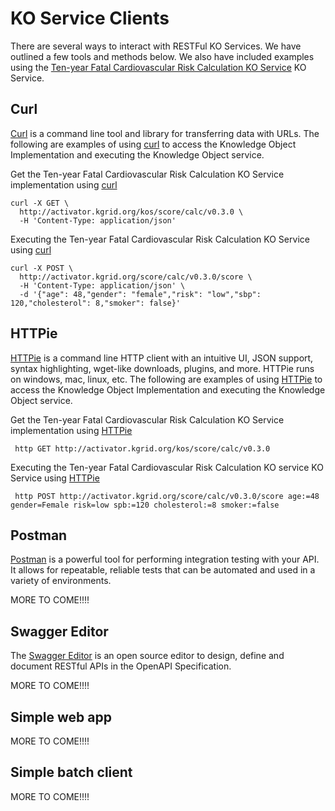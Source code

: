 # KO Service Clients

There are several ways to interact with RESTFul KO Services.  We have outlined
a few tools and methods below.  We also have included examples using the
[Ten-year Fatal Cardiovascular Risk Calculation KO Service](https://library.kgrid.org/#/object/score%2Fcalc)
KO Service.

##  Curl
 [Curl](https://curl.haxx.se/)  is a command line tool and library for
transferring data with URLs.  The following are examples of using  [curl](https://curl.haxx.se/)  to
access the Knowledge Object Implementation and executing the Knowledge Object service.

Get the Ten-year Fatal Cardiovascular Risk Calculation KO Service implementation using [curl](https://curl.haxx.se/)

```
curl -X GET \
  http://activator.kgrid.org/kos/score/calc/v0.3.0 \
  -H 'Content-Type: application/json'
```


Executing the Ten-year Fatal Cardiovascular Risk Calculation KO Service using [curl](https://curl.haxx.se/)

```
curl -X POST \
  http://activator.kgrid.org/score/calc/v0.3.0/score \
  -H 'Content-Type: application/json' \
  -d '{"age": 48,"gender": "female","risk": "low","sbp": 120,"cholesterol": 8,"smoker": false}'
```

##  HTTPie
[HTTPie](https://httpie.org)  is a command line HTTP client with an intuitive UI,
JSON support, syntax highlighting, wget-like downloads, plugins, and more.
HTTPie runs on windows, mac, linux, etc.  The following are examples of using
 [HTTPie](https://httpie.org)   to
access the Knowledge Object Implementation and executing the Knowledge Object service.

Get the Ten-year Fatal Cardiovascular Risk Calculation KO Service implementation using
 [HTTPie](https://httpie.org)

```
 http GET http://activator.kgrid.org/kos/score/calc/v0.3.0
```

Executing the Ten-year Fatal Cardiovascular Risk Calculation KO service KO Service using [HTTPie](https://httpie.org)

```
 http POST http://activator.kgrid.org/score/calc/v0.3.0/score age:=48 gender=Female risk=low spb:=120 cholesterol:=8 smoker:=false
```

## Postman
[Postman](https://www.getpostman.com/) is a powerful tool for performing
integration testing with your API. It allows for repeatable, reliable tests
that can be automated and used in a variety of environments.

MORE TO COME!!!!

## Swagger Editor
The [Swagger Editor](https://swagger.io/tools/swagger-editor/) is an open source editor to
design, define and document RESTful APIs in the OpenAPI Specification.

MORE TO COME!!!!

## Simple web app

MORE TO COME!!!!

## Simple batch client

MORE TO COME!!!!
